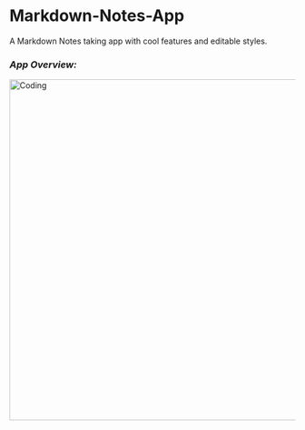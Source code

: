 # Markdown-Notes-App
A Markdown Notes taking app with cool features and editable styles.

### _App Overview:_

<img align="center" alt="Coding" width="600"  src="https://github.com/Thanushh/Markdown-Notes-App/blob/master/overview.gif/MarkdownApp%20overview.gif">

